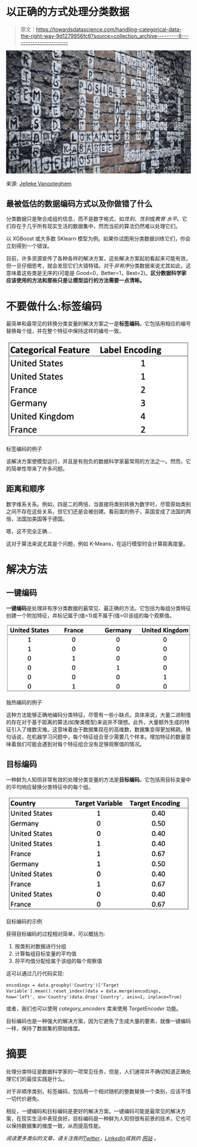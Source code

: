 # 以正确的方式处理分类数据

> 原文：<https://towardsdatascience.com/handling-categorical-data-the-right-way-9d1279956fc6?source=collection_archive---------8----------------------->

![](img/165952cf5967c9187cc862bc5f939037.png)

来源: [Jelleke Vanooteghem](https://unsplash.com/@ilumire?utm_source=medium&utm_medium=referral)

## 最被低估的数据编码方式以及你做错了什么

分类数据只是聚合成组的信息，而不是数字格式，如*性别*、*性别*或*教育* *水平*。它们存在于几乎所有现实生活的数据集中，然而当前的算法仍然难以处理它们。

以 XGBoost 或大多数 SKlearn 模型为例。如果你试图用分类数据训练它们，你会立刻得到一个错误。

目前，许多资源宣传了各种各样的解决方案，这些解决方案起初看起来可能有效，但一旦仔细思考，就会发现它们大错特错。对于*非有序*分类数据来说尤其如此，这意味着这些类是无序的(可能是 Good=0，Better=1，Best=2)。**区分数据科学家应该使用的方法和那些只是让模型运行的方法需要一点清晰。**

# 不要做什么:标签编码

最简单和最常见的转换分类变量的解决方案之一是**标签编码**。它包括用相应的编号替换每个组，并在整个特征中保持这样的编号一致。

![](img/c7605b27ae1dc35958adeb0dc18de749.png)

标签编码的例子

该解决方案使模型运行，并且是有抱负的数据科学家最常用的方法之一。然而，它的简单性带来了许多问题。

## 距离和顺序

数字维系关系。例如，四是二的两倍，当直接将类别转换为数字时，尽管原始类别之间不存在这些关系，但它们还是会被创建。看前面的例子，英国变成了法国的两倍，法国加美国等于德国。

嗯，这不完全正确…

这对于算法来说尤其是个问题，例如 K-Means，在运行模型时会计算距离度量。

# 解决方法

## 一键编码

**一键编码**是处理非有序分类数据的最常见、最正确的方法。它包括为每组分类特征创建一个附加特征，并标记属于(值=1)或不属于(值=0)该组的每个观察值。

![](img/05c5754c4db58253a2e146b0d3f62013.png)

独热编码的例子

这种方法能够正确地编码分类特征，尽管有一些小缺点。具体来说，大量二进制值的存在对于基于距离的算法(如聚类模型)来说并不理想。此外，大量额外生成的特征引入了维数灾难。这意味着由于数据集现在的高维数，数据集变得更加稀疏。换句话说，在机器学习问题中，每个特征组合至少需要几个样本。增加特征的数量意味着我们可能会遇到对每个特征组合没有足够观察值的情况。

## 目标编码

一种鲜为人知但非常有效的处理分类变量的方法是**目标编码**。它包括用目标变量中的平均响应替换分类特征中的每个组。

![](img/0c74a496fbd919dce29ab487fcf8f47e.png)

目标编码的示例

获得目标编码的过程相对简单，可以概括为:

1.  按类别对数据进行分组
2.  计算每组目标变量的平均值
3.  将平均值分配给属于该组的每个观察值

这可以通过几行代码实现:

```
encodings = data.groupby('Country')['Target Variable'].mean().reset_index()data = data.merge(encodings, how='left', on='Country')data.drop('Country', axis=1, inplace=True)
```

或者，我们也可以使用 *category_encoders* 库来使用 *TargetEncoder* 功能。

目标编码也是一种强大的解决方案，因为它避免了生成大量的要素，就像一键编码一样，保持了数据集的原始维度。

# 摘要

处理分类特征是数据科学家的一项常见任务，但是，人们通常并不确切知道正确处理它们的最佳实践是什么。

对于非顺序类别，标签编码，包括用一个相对随机的整数替换一个类别，应该不惜一切代价避免。

相反，一键编码和目标编码是更好的解决方案。一键编码可能是最常见的解决方案，在现实生活中表现良好。目标编码是一种鲜为人知但很有前景的技术，它也可以保持数据集的维度一致，从而提高性能。

*阅读更多类似的文章，请关注我的*[*Twitter*](https://twitter.com/jayzuccarelli)*，*[*LinkedIn*](https://www.linkedin.com/in/ezuccarelli)*或我的* [*网站*](https://eugeniozuccarelli.com/) *。*